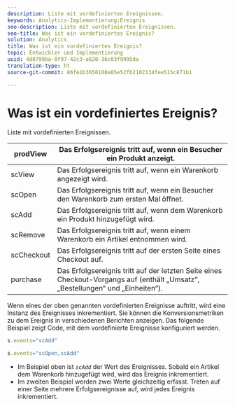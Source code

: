 ```yaml
---
description: Liste mit vordefinierten Ereignissen.
keywords: Analytics-Implementierung;Ereignis
seo-description: Liste mit vordefinierten Ereignissen.
seo-title: Was ist ein vordefiniertes Ereignis?
solution: Analytics
title: Was ist ein vordefiniertes Ereignis?
topic: Entwickler und Implementierung
uuid: 4d0799ba-0f97-42c3-a620-36c03f9995da
translation-type: ht
source-git-commit: 86fe1b3650100a05e52fb2102134fee515c871b1

---
```



# Was ist ein vordefiniertes Ereignis?

Liste mit vordefinierten Ereignissen.

| prodView | Das Erfolgsereignis tritt auf, wenn ein Besucher ein Produkt anzeigt. |
|---|---|
| scView | Das Erfolgsereignis tritt auf, wenn ein Warenkorb angezeigt wird. |
| scOpen | Das Erfolgsereignis tritt auf, wenn ein Besucher den Warenkorb zum ersten Mal öffnet. |
| scAdd | Das Erfolgsereignis tritt auf, wenn dem Warenkorb ein Produkt hinzugefügt wird. |
| scRemove | Das Erfolgsereignis tritt auf, wenn einem Warenkorb ein Artikel entnommen wird. |
| scCheckout | Das Erfolgsereignis tritt auf der ersten Seite eines Checkout auf. |
| purchase | Das Erfolgsereignis tritt auf der letzten Seite eines Checkout-Vorgangs auf (enthält „Umsatz“, „Bestellungen“ und „Einheiten“). |

Wenn eines der oben genannten vordefinierten Ereignisse auftritt, wird eine Instanz des Ereignisses inkrementiert. Sie können die Konversionsmetriken zu dem Ereignis in verschiedenen Berichten anzeigen. Das folgende Beispiel zeigt Code, mit dem vordefinierte Ereignisse konfiguriert werden.

```js
s.events="scAdd"
```

```js
s.events="scOpen,scAdd"
```

* Im Beispiel oben ist *`scAdd`* der Wert des Ereignisses. Sobald ein Artikel dem Warenkorb hinzugefügt wird, wird das Ereignis inkrementiert.
* Im zweiten Beispiel werden zwei Werte gleichzeitig erfasst. Treten auf einer Seite mehrere Erfolgsereignisse auf, wird jedes Ereignis inkrementiert.

